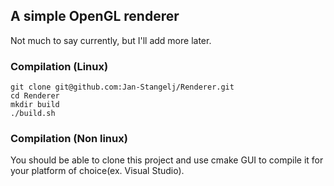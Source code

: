 ## A simple OpenGL renderer
Not much to say currently, but I'll add more later.

### Compilation (Linux)
    git clone git@github.com:Jan-Stangelj/Renderer.git
    cd Renderer
    mkdir build
    ./build.sh

### Compilation (Non linux)
You should be able to clone this project and use cmake GUI to compile it
for your platform of choice(ex. Visual Studio).

